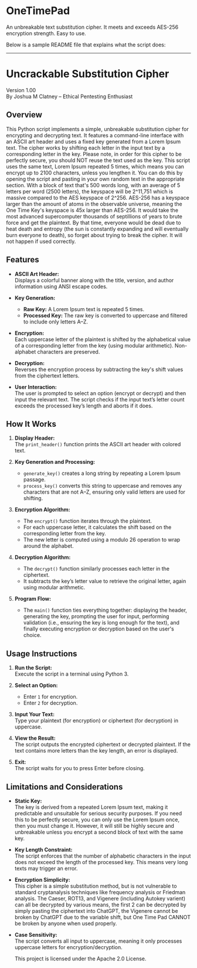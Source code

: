 # OneTimePad
An unbreakable text substitution cipher. It meets and exceeds AES-256 encryption strength. Easy to use.

Below is a sample README file that explains what the script does:

---

# Uncrackable Substitution Cipher

Version 1.00  
By Joshua M Clatney – Ethical Pentesting Enthusiast

## Overview

This Python script implements a simple, unbreakable substitution cipher for encrypting and decrypting text. It features a command-line interface with an ASCII art header and uses a fixed key generated from a Lorem Ipsum text. The cipher works by shifting each letter in the input text by a corresponding letter in the key. Please note, in order for this cipher to be perfectly secure, you should NOT reuse the text used as the key. This script uses the same text, Lorem Ipsum repeated 5 times, which means you can encrypt up to 2100 characters, unless you lengthen it. You can do this by opening the script and pasting in your own random text in the appropriate section. With a block of text that's 500 words long, with an average of 5 letters per word (2500 letters), the keyspace will be 2^11,751 which is massive compared to the AES keyspace of 2^256. AES-256 has a keyspace larger than the amount of atoms in the observable universe, meaning the One Time Key's keyspace is 45x larger than AES-256. It would take the most advanced supercomputer thousands of septillions of years to brute force and get the plaintext. By that time, everyone would be dead due to heat death and entropy (the sun is constantly expanding and will eventually burn everyone to death), so forget about trying to break the cipher. It will not happen if used correctly. 

## Features

- **ASCII Art Header:**  
  Displays a colorful banner along with the title, version, and author information using ANSI escape codes.

- **Key Generation:**  
  - **Raw Key:** A Lorem Ipsum text is repeated 5 times.  
  - **Processed Key:** The raw key is converted to uppercase and filtered to include only letters A–Z.
  
- **Encryption:**  
  Each uppercase letter of the plaintext is shifted by the alphabetical value of a corresponding letter from the key (using modular arithmetic). Non-alphabet characters are preserved.
  
- **Decryption:**  
  Reverses the encryption process by subtracting the key's shift values from the ciphertext letters.

- **User Interaction:**  
  The user is prompted to select an option (encrypt or decrypt) and then input the relevant text. The script checks if the input text’s letter count exceeds the processed key’s length and aborts if it does.

## How It Works

1. **Display Header:**  
   The `print_header()` function prints the ASCII art header with colored text.

2. **Key Generation and Processing:**  
   - `generate_key()` creates a long string by repeating a Lorem Ipsum passage.
   - `process_key()` converts this string to uppercase and removes any characters that are not A–Z, ensuring only valid letters are used for shifting.

3. **Encryption Algorithm:**  
   - The `encrypt()` function iterates through the plaintext.  
   - For each uppercase letter, it calculates the shift based on the corresponding letter from the key.
   - The new letter is computed using a modulo 26 operation to wrap around the alphabet.

4. **Decryption Algorithm:**  
   - The `decrypt()` function similarly processes each letter in the ciphertext.  
   - It subtracts the key’s letter value to retrieve the original letter, again using modular arithmetic.

5. **Program Flow:**  
   - The `main()` function ties everything together: displaying the header, generating the key, prompting the user for input, performing validation (i.e., ensuring the key is long enough for the text), and finally executing encryption or decryption based on the user's choice.

## Usage Instructions

1. **Run the Script:**  
   Execute the script in a terminal using Python 3.

2. **Select an Option:**  
   - Enter `1` for encryption.
   - Enter `2` for decryption.

3. **Input Your Text:**  
   Type your plaintext (for encryption) or ciphertext (for decryption) in uppercase.

4. **View the Result:**  
   The script outputs the encrypted ciphertext or decrypted plaintext. If the text contains more letters than the key length, an error is displayed.

5. **Exit:**  
   The script waits for you to press Enter before closing.

## Limitations and Considerations

- **Static Key:**  
  The key is derived from a repeated Lorem Ipsum text, making it predictable and unsuitable for serious security purposes. If you need this to be perfectly secure, you can only use the Lorem Ipsum once, then you must change it. However, it will still be highly secure and unbreakable unless you encrypt a second block of text with the same key.

- **Key Length Constraint:**  
  The script enforces that the number of alphabetic characters in the input does not exceed the length of the processed key. This means very long texts may trigger an error.

- **Encryption Simplicity:**  
  This cipher is a simple substitution method, but is not vulnerable to standard cryptanalysis techniques like frequency analysis or Friedman analysis. The Caeser, ROT13, and Vigenere (including Autokey varient) can all be decrypted by various means, the first 2 can be decrypted by simply pasting the ciphertext into ChatGPT, the Vigenere cannot be broken by ChatGPT due to the variable shift, but One Time Pad CANNOT be broken by anyone when used properly. 

- **Case Sensitivity:**  
  The script converts all input to uppercase, meaning it only processes uppercase letters for encryption/decryption.

  This project is licensed under the Apache 2.0 License.


